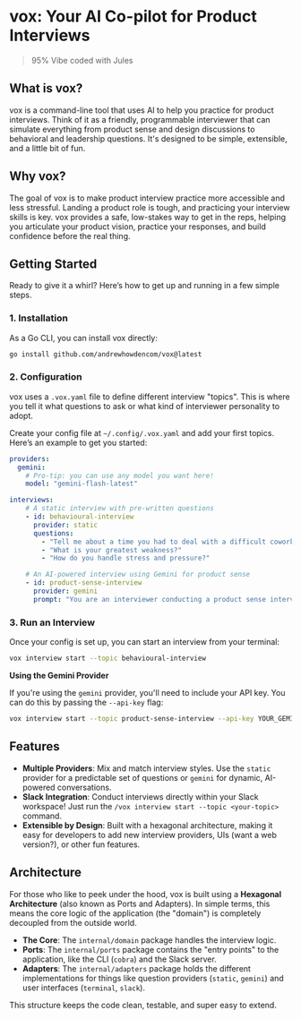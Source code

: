 # vox: Your AI Co-pilot for Product Interviews
> 95% Vibe coded with Jules

## What is vox?
vox is a command-line tool that uses AI to help you practice for product interviews. Think of it as a friendly, programmable interviewer that can simulate everything from product sense and design discussions to behavioral and leadership questions. It's designed to be simple, extensible, and a little bit of fun.

## Why vox?
The goal of vox is to make product interview practice more accessible and less stressful. Landing a product role is tough, and practicing your interview skills is key. vox provides a safe, low-stakes way to get in the reps, helping you articulate your product vision, practice your responses, and build confidence before the real thing.

## Getting Started
Ready to give it a whirl? Here’s how to get up and running in a few simple steps.

### 1. Installation
As a Go CLI, you can install vox directly:
```bash
go install github.com/andrewhowdencom/vox@latest
```

### 2. Configuration
vox uses a `.vox.yaml` file to define different interview "topics". This is where you tell it what questions to ask or what kind of interviewer personality to adopt.

Create your config file at `~/.config/.vox.yaml` and add your first topics. Here’s an example to get you started:

```yaml
providers:
  gemini:
    # Pro-tip: you can use any model you want here!
    model: "gemini-flash-latest"

interviews:
    # A static interview with pre-written questions
    - id: behavioural-interview
      provider: static
      questions:
        - "Tell me about a time you had to deal with a difficult coworker."
        - "What is your greatest weakness?"
        - "How do you handle stress and pressure?"

    # An AI-powered interview using Gemini for product sense
    - id: product-sense-interview
      provider: gemini
      prompt: "You are an interviewer conducting a product sense interview for a Senior Product Manager position."
```

### 3. Run an Interview
Once your config is set up, you can start an interview from your terminal:

```bash
vox interview start --topic behavioural-interview
```

**Using the Gemini Provider**

If you're using the `gemini` provider, you'll need to include your API key. You can do this by passing the `--api-key` flag:

```bash
vox interview start --topic product-sense-interview --api-key YOUR_GEMINI_API_KEY
```

## Features
- **Multiple Providers**: Mix and match interview styles. Use the `static` provider for a predictable set of questions or `gemini` for dynamic, AI-powered conversations.
- **Slack Integration**: Conduct interviews directly within your Slack workspace! Just run the `/vox interview start --topic <your-topic>` command.
- **Extensible by Design**: Built with a hexagonal architecture, making it easy for developers to add new interview providers, UIs (want a web version?), or other fun features.

## Architecture
For those who like to peek under the hood, vox is built using a **Hexagonal Architecture** (also known as Ports and Adapters). In simple terms, this means the core logic of the application (the "domain") is completely decoupled from the outside world.

- **The Core**: The `internal/domain` package handles the interview logic.
- **Ports**: The `internal/ports` package contains the "entry points" to the application, like the CLI (`cobra`) and the Slack server.
- **Adapters**: The `internal/adapters` package holds the different implementations for things like question providers (`static`, `gemini`) and user interfaces (`terminal`, `slack`).

This structure keeps the code clean, testable, and super easy to extend.
